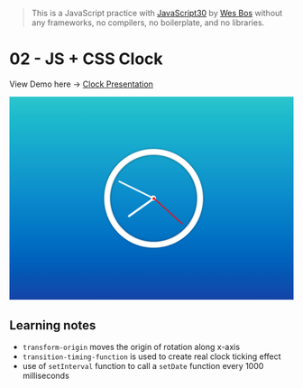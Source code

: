 > This is a JavaScript practice with [JavaScript30](https://javascript30.com/) by [Wes Bos](https://github.com/wesbos) without any frameworks, no compilers, no boilerplate, and no libraries.

# 02 - JS + CSS Clock

View Demo here -> [Clock Presentation](link)

![](../images/day-02.png)

## Learning notes

 - `transform-origin` moves the origin of rotation along x-axis
 - `transition-timing-function` is used to create real clock ticking effect
 - use of `setInterval` function to call a `setDate` function every 1000 milliseconds

